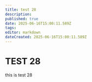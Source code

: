 ```yaml
---
title: test 28
description: 
published: true
date: 2025-06-16T15:00:11.589Z
tags: 
editor: markdown
dateCreated: 2025-06-16T15:00:11.589Z
---
```


# TEST 28
this is test 28
